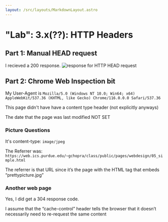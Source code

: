 ```yaml
---
layout: /src/layouts/MarkdownLayout.astro
---
```

# "Lab": 3.x(??): HTTP Headers

## Part 1: Manual HEAD request
I recieved a 200 response.
![response for HTTP HEAD request](/telnet_8008_HEAD_sec260.png)

## Part 2: Chrome Web Inspection bit
My User-Agent is `Mozilla/5.0 (Windows NT 10.0; Win64; x64) AppleWebKit/537.36 (KHTML, like Gecko) Chrome/116.0.0.0 Safari/537.36`

This page didn't have have a content type header (not explicitly anyways)

The date that the page was last modified NOT SET

### Picture Questions
It's content-type: `image/jpeg`

The Referrer was: `https://web.ics.purdue.edu/~gchopra/class/public/pages/webdesign/05_simple.html`

The referrer is that URL since it’s the page with the HTML tag that embeds “prettypicture.jpg”

### Another web page
Yes, I did get a 304 response code.

I assume that the “cache-control” header tells the browser that it doesn’t necessarily need to re-request the same content
